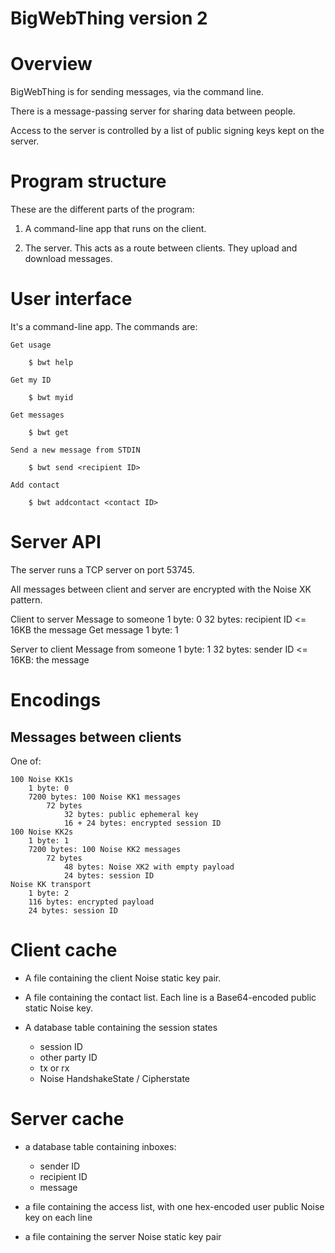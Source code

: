 BigWebThing version 2
=====================

# Overview

BigWebThing is for sending messages, via the command line.

There is a message-passing server for sharing data between people.

Access to the server is controlled by a list of public signing keys kept on the server.

# Program structure

These are the different parts of the program:

1. A command-line app that runs on the client.

6. The server. This acts as a route between clients. They upload and download messages.

# User interface

It's a command-line app. The commands are:

    Get usage

        $ bwt help

    Get my ID

        $ bwt myid

    Get messages

        $ bwt get

    Send a new message from STDIN

        $ bwt send <recipient ID>

    Add contact

        $ bwt addcontact <contact ID>

# Server API

The server runs a TCP server on port 53745.

All messages between client and server are encrypted with the Noise XK pattern.

Client to server
	Message to someone
		1 byte: 0
		32 bytes: recipient ID
		<= 16KB the message
    Get message
        1 byte: 1

Server to client
	Message from someone
		1 byte: 1
		32 bytes: sender ID
		<= 16KB: the message

# Encodings

## Messages between clients

One of:

	100 Noise KK1s
		1 byte: 0
		7200 bytes: 100 Noise KK1 messages
			72 bytes
				32 bytes: public ephemeral key
				16 + 24 bytes: encrypted session ID
	100 Noise KK2s
		1 byte: 1
		7200 bytes: 100 Noise KK2 messages
			72 bytes
				48 bytes: Noise XK2 with empty payload
				24 bytes: session ID
	Noise KK transport
		1 byte: 2
		116 bytes: encrypted payload
		24 bytes: session ID

# Client cache

+ A file containing the client Noise static key pair.

+ A file containing the contact list. Each line is a Base64-encoded public static Noise key.

+ A database table containing the session states
	- session ID
	- other party ID
	- tx or rx
	- Noise HandshakeState / Cipherstate

# Server cache

+ a database table containing inboxes:
    - sender ID
    - recipient ID
	- message

+ a file containing the access list, with one hex-encoded user public Noise key on each line

+ a file containing the server Noise static key pair
